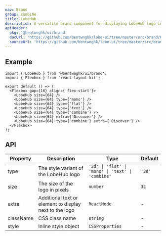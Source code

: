 ```yaml
---
nav: Brand
group: Combine
title: LobeHub
description: A versatile brand component for displaying LobeHub logo in various styles including 3D, flat, monochrome, text, and combined formats.
apiHeader:
  pkg: '@bentwnghk/ui/brand'
  docUrl: 'https://github.com/bentwnghk/lobe-ui/tree/master/src/brand/LobeHub/index.md'
  sourceUrl: 'https://github.com/bentwnghk/lobe-ui/tree/master/src/brand/LobeHub/index.tsx'
---
```


## Example

```tsx
import { LobeHub } from '@bentwnghk/ui/brand';
import { Flexbox } from 'react-layout-kit';

export default () => (
  <Flexbox gap={16} align={'flex-start'}>
    <LobeHub size={64} />
    <LobeHub size={64} type={'mono'} />
    <LobeHub size={64} type={'flat'} />
    <LobeHub size={64} type={'text'} />
    <LobeHub size={64} type={'combine'} />
    <LobeHub size={64} extra={'Discover'} />
    <LobeHub size={64} type={'combine'} extra={'Discover'} />
  </Flexbox>
);
```

## API

| Property  | Description                                            | Type                                              | Default |
| --------- | ------------------------------------------------------ | ------------------------------------------------- | ------- |
| type      | The style variant of the LobeHub logo                  | `'3d' \| 'flat' \| 'mono' \| 'text' \| 'combine'` | `'3d'`  |
| size      | The size of the logo in pixels                         | `number`                                          | `32`    |
| extra     | Additional text or element to display next to the logo | `ReactNode`                                       | -       |
| className | CSS class name                                         | `string`                                          | -       |
| style     | Inline style object                                    | `CSSProperties`                                   | -       |
